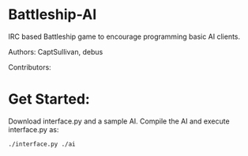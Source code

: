 Battleship-AI
=============

IRC based Battleship game to encourage programming basic AI clients.

Authors: CaptSullivan, debus

Contributors:


Get Started:
============

Download interface.py and a sample AI. Compile the AI and execute interface.py as:

```
./interface.py ./ai
```